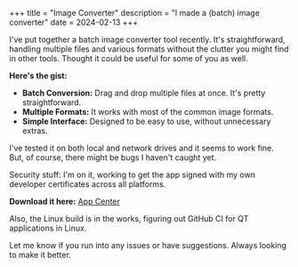 +++
title = "Image Converter"
description = "I made a (batch) image converter"
date = 2024-02-13
+++

I've put together a batch image converter tool recently. It's straightforward, handling multiple files and various formats without the clutter you might find in other tools. Thought it could be useful for some of you as well.

**Here's the gist:**

- **Batch Conversion:** Drag and drop multiple files at once. It's pretty straightforward.
- **Multiple Formats:** It works with most of the common image formats.
- **Simple Interface:** Designed to be easy to use, without unnecessary extras.

I've tested it on both local and network drives and it seems to work fine. But, of course, there might be bugs I haven't caught yet.

Security stuff: I'm on it, working to get the app signed with my own developer certificates across all platforms.

**Download it here:** [App Center](https://install.appcenter.ms/users/selimsandal/apps/image-convert/distribution_groups/public%20release)

Also, the Linux build is in the works, figuring out GitHub CI for QT applications in Linux.

Let me know if you run into any issues or have suggestions. Always looking to make it better.
